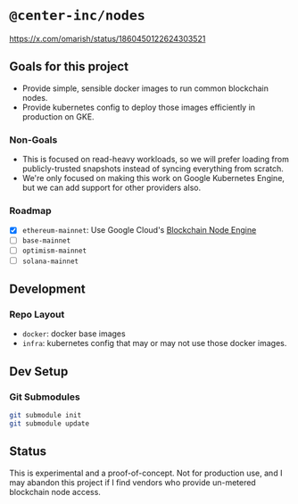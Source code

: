 # `@center-inc/nodes`

https://x.com/omarish/status/1860450122624303521

## Goals for this project

* Provide simple, sensible docker images to run common blockchain nodes.
* Provide kubernetes config to deploy those images efficiently in production on GKE.

### Non-Goals

* This is focused on read-heavy workloads, so we will prefer loading from publicly-trusted snapshots instead of syncing everything from scratch.
* We're only focused on making this work on Google Kubernetes Engine, but we can add support for other providers also.

### Roadmap

- [x] `ethereum-mainnet`: Use Google Cloud's [Blockchain Node Engine](https://cloud.google.com/blockchain-node-engine?hl=en)
- [ ] `base-mainnet`
- [ ] `optimism-mainnet`
- [ ] `solana-mainnet`

## Development

### Repo Layout

* `docker`: docker base images
* `infra`: kubernetes config that may or may not use those docker images.

## Dev Setup

### Git Submodules

```sh
git submodule init
git submodule update
```

## Status

This is experimental and a proof-of-concept. Not for production use, and I may abandon this project if I find vendors who provide un-metered blockchain node access.